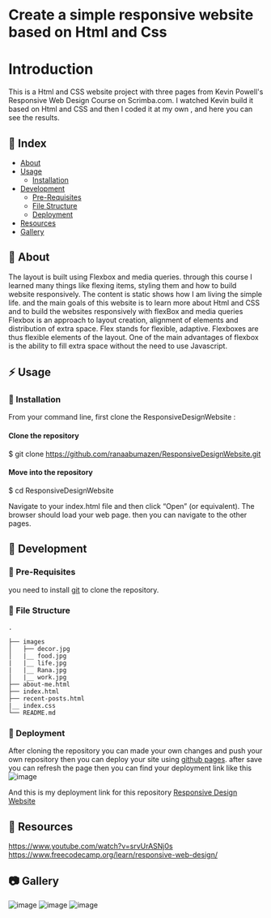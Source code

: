 
# Create a simple responsive website based on Html and Css

# Introduction 

This is a Html and CSS website project  with  three pages from Kevin Powell's Responsive Web Design Course on Scrimba.com. I watched Kevin build it based on Html and CSS and then I coded it at my own , and here you can see the results.

## :ledger: Index
   - [About](#beginner-about)
   - [Usage](#zap-usage)
      * [Installation](#electric_plug-installation)
   - [Development](#wrench-development)
     - [Pre-Requisites](#notebook-pre-requisites)
     - [File Structure](#file_folder-file-structure) 
     - [Deployment](#rocket-deployment)
  - [Resources](#page_facing_up-resources)
  - [Gallery](#camera-gallery)


 ## :beginner: About


The layout is built using  Flexbox and media queries. through this course I learned  many things like flexing items, styling them and how to build website responsively.
The content is static shows how I am living the simple life. 
and the main goals of this website is to learn more about Html and CSS and to build the websites responsively with flexBox and media queries 
Flexbox is an approach to layout creation, alignment of elements and distribution of extra space.
Flex stands for flexible, adaptive. Flexboxes are thus flexible elements of the layout. 
One of the main advantages of flexbox is the ability to fill extra space without the need to use Javascript.

## :zap: Usage


###  :electric_plug: Installation

From your command line, first clone the ResponsiveDesignWebsite :
#### Clone the repository

$ git clone https://github.com/ranaabumazen/ResponsiveDesignWebsite.git
####  Move into the repository
$ cd ResponsiveDesignWebsite

Navigate to your index.html file and then click “Open” (or equivalent). The browser should load your web page.
then you can navigate to the other pages.

##  :wrench: Development
### :notebook: Pre-Requisites
you need to install [git](https://git-scm.com/downloads) to clone the repository.

###  :file_folder: File Structure

```
.
  
├── images
│   ├── decor.jpg
│   |__ food.jpg
|   |__ life.jpg
|   |__ Rana.jpg
│   |__ work.jpg
├── about-me.html
├── index.html
├── recent-posts.html
|__ index.css
└── README.md

```

### :rocket: Deployment

After cloning the repository you can made your own changes and push your own repository 
then you can deploy your site using [github pages](https://docs.github.com/en/pages/getting-started-with-github-pages/configuring-a-publishing-source-for-your-github-pages-site).
after save you can refresh the page then you can find your deployment link like this 
![image](https://user-images.githubusercontent.com/35702411/223458079-d6021eeb-9fbc-4011-b96c-c5d0e00660f5.png)



And this is my deployment link for this repository [Responsive Design Website](https://ranaabumazen.github.io/ResponsiveDesignWebsite/)


##  :page_facing_up: Resources

https://www.youtube.com/watch?v=srvUrASNj0s
https://www.freecodecamp.org/learn/responsive-web-design/

##  :camera: Gallery

![image](https://user-images.githubusercontent.com/35702411/223434878-1e9fa2f5-fc0b-4bd6-96be-a4fca7454e9c.png)
![image](https://user-images.githubusercontent.com/35702411/223435480-9d8cb213-b23d-49ec-b26f-317ea292ed7a.png)
![image](https://user-images.githubusercontent.com/35702411/223435659-2607fefa-7c5a-405a-ac67-dcb642417953.png)
